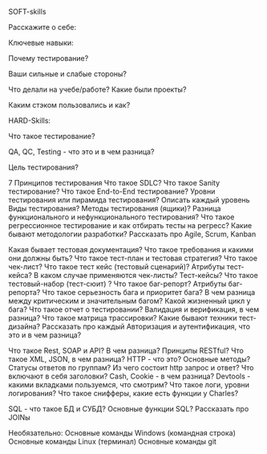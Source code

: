 SOFT-skills

Расскажите о себе:

Ключевые навыки:

Почему тестирование?

Ваши сильные и слабые стороны?

Что делали на учебе/работе? Какие были проекты?

Каким стэком пользовались и как?



HARD-Skills:

Что такое тестирование?

QA, QC, Testing - что это и в чем разница?

Цель тестирования?

7 Принципов тестирования
Что такое SDLC?
Что такое Sanity тестирование?
Что такое End-to-End тестирование?
Уровни тестирования или пирамида тестирования? Описать каждый уровень
Виды тестирования?
Методы тестирования (ящики)?
Разница функционального и нефункционального тестирования?
Что такое регрессионное тестирование и как отбирать тесты на регресс?
Какие бывают методологии разработки? Рассказать про Agile, Scrum, Kanban

Какая бывает тестовая документация?
Что такое требования и какими они должны быть?
Что такое тест-план  и тестовая стратегия?
Что такое чек-лист?
Что такое тест кейс (тестовый сценарий)? Атрибуты тест-кейса?
В каком случае применяются чек-листы? Тест-кейсы?
Что такое тестовый-набор (тест-сюит) ?
Что такое баг-репорт? Атрибуты баг-репорта? 
Что такое серьезность бага и приоритет бага? 
В чем разница между критическим и значительным багом?
Какой жизненный цикл у бага?
Что такое отчет о тестировании?
Валидация и верификация, в чем разница?
Что такое матрица трассировки?
Какие бывают техники тест-дизайна? Рассказать про каждый
Авторизация и аутентификация, что это и в чем разница?

Что такое Rest, SOAP и API? В чем разница?
Принципы RESTful?
Что такое XML, JSON, в чем разница?
HTTP - что это? Основные методы?
Статусы ответов по группам?
Из чего состоит http запрос и ответ?
Что включают в себя заголовки?
Cash, Cookie - в чем разница?
Devtools - какими вкладками пользуемся, что смотрим?
Что такое логи, уровни логирования?
Что такое снифферы, какие есть функции у Charles?

SQL - что такое БД и СУБД? 
Основные функции SQL? Рассказать про JOINы


Необязательно:
Основные команды Windows (командная строка)
Основные команды Linux (терминал)
Основные команды git 
